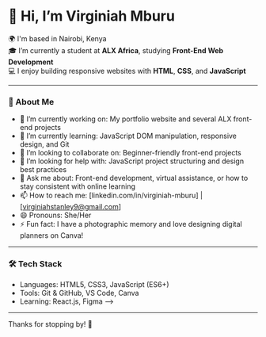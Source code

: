 # 👋 Hi, I’m Virginiah Mburu

🌍 I'm based in Nairobi, Kenya  
🎓 I’m currently a student at **ALX Africa**, studying **Front-End Web Development**  
💻 I enjoy building responsive websites with **HTML**, **CSS**, and **JavaScript**

---

### 🚀 About Me

- 🔭 I’m currently working on: My portfolio website and several ALX front-end projects  
- 🌱 I’m currently learning: JavaScript DOM manipulation, responsive design, and Git  
- 👯 I’m looking to collaborate on: Beginner-friendly front-end projects  
- 🤔 I’m looking for help with: JavaScript project structuring and design best practices  
- 💬 Ask me about: Front-end development, virtual assistance, or how to stay consistent with online learning  
- 📫 How to reach me: [linkedin.com/in/virginiah-mburu] | [virginiahstanley9@gmail.com]  
- 😄 Pronouns: She/Her  
- ⚡ Fun fact: I have a photographic memory and love designing digital planners on Canva!

---

### 🛠️ Tech Stack

- Languages: HTML5, CSS3, JavaScript (ES6+)
- Tools: Git & GitHub, VS Code, Canva
- Learning: React.js, Figma
-->
---

Thanks for stopping by! 🌟
